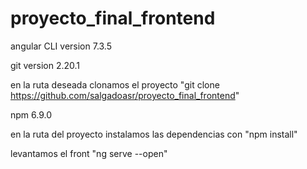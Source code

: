 # proyecto_final_frontend

angular CLI version 7.3.5

git version 2.20.1

en la ruta deseada clonamos el proyecto "git clone https://github.com/salgadoasr/proyecto_final_frontend"

npm 6.9.0

en la ruta del proyecto instalamos las dependencias con "npm install"

levantamos el front "ng serve --open"

